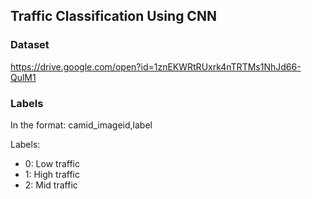 ## Traffic Classification Using CNN

### Dataset
https://drive.google.com/open?id=1znEKWRtRUxrk4nTRTMs1NhJd66-QulM1

### Labels

In the format: camid\_imageid,label

Labels:
- 0: Low traffic
- 1: High traffic
- 2: Mid traffic